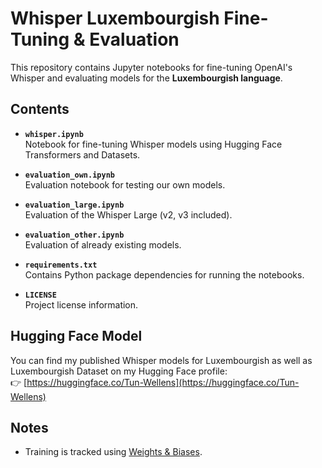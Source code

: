 # Whisper Luxembourgish Fine-Tuning & Evaluation

This repository contains Jupyter notebooks for fine-tuning OpenAI's Whisper and evaluating models for the **Luxembourgish language**.

## Contents

- **`whisper.ipynb`**  
  Notebook for fine-tuning Whisper models using Hugging Face Transformers and Datasets.

- **`evaluation_own.ipynb`**  
  Evaluation notebook for testing our own models.

- **`evaluation_large.ipynb`**  
  Evaluation of the Whisper Large (v2, v3 included).

- **`evaluation_other.ipynb`**  
  Evaluation of already existing models.

- **`requirements.txt`**  
  Contains Python package dependencies for running the notebooks.

- **`LICENSE`**  
  Project license information.

## Hugging Face Model

You can find my published Whisper models for Luxembourgish as well as Luxembourgish Dataset on my Hugging Face profile:  
👉 [https://huggingface.co/Tun-Wellens](https://huggingface.co/Tun-Wellens)

## Notes

- Training is tracked using [Weights & Biases](https://wandb.ai/).
